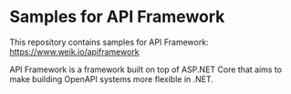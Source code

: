 # Samples for API Framework
This repository contains samples for API Framework: https://www.weik.io/apiframework

API Framework is a framework built on top of ASP.NET Core that aims to make building OpenAPI systems more flexible in .NET.